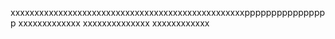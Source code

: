 xxxxxxxxxxxxxxxxxxxxxxxxxxxxxxxxxxxxxxxxxxxxxxxxxpppppppppppppppp
xxxxxxxxxxxxx
xxxxxxxxxxxxxx
xxxxxxxxxxxx
